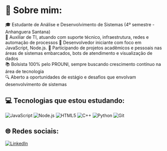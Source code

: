 # 💫 Sobre mim:
🎓 Estudante de Análise e Desenvolvimento de Sistemas (4º semestre - Anhanguera Santana)  
💼 Auxiliar de TI, atuando com suporte técnico, infraestrutura, redes e automação de processos
🤖 Desenvolvedor iniciante com foco em JavaScript, Node.js.
🚀 Participando de projetos acadêmicos e pessoais nas áreas de sistemas embarcados, bots de atendimento e visualização de dados  
📚 Bolsista 100% pelo PROUNI, sempre buscando crescimento contínuo na área de tecnologia  
🔍 Aberto a oportunidades de estágio e desafios que envolvam desenvolvimento de sistemas

## 💻 Tecnologias que estou estudando:
![JavaScript](https://img.shields.io/badge/-JavaScript-black?style=flat-square&logo=javascript)
![Node.js](https://img.shields.io/badge/-Node.js-339933?style=flat-square&logo=node.js&logoColor=white)
![HTML5](https://img.shields.io/badge/-HTML5-E34F26?style=flat-square&logo=html5&logoColor=white)
![C++](https://img.shields.io/badge/-C++-00599C?style=flat-square&logo=c%2b%2b&logoColor=white)
![Python](https://img.shields.io/badge/-Python-3776AB?style=flat-square&logo=python&logoColor=white)
![Git](https://img.shields.io/badge/-Git-F05032?style=flat-square&logo=git&logoColor=white)

## 🌐 Redes sociais:
[![LinkedIn](https://img.shields.io/badge/LinkedIn-%230077B5.svg?logo=linkedin&logoColor=white)](https://linkedin.com/in/vitor-darezzo-3863952bb)  

<!-- Perfil criado com GPRM (https://gprm.itsvg.in) -->

